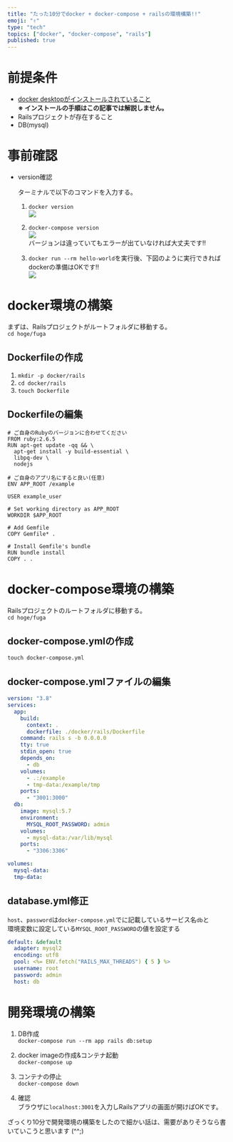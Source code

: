 ```yaml
---
title: "たった10分でdocker + docker-compose + railsの環境構築!!"
emoji: "✌️"
type: "tech"
topics: ["docker", "docker-compose", "rails"]
published: true
---
```


# 前提条件

- [docker desktopがインストールされていること](https://www.docker.com/products/docker-desktop)  
**※ インストールの手順はこの記事では解説しません。**
- Railsプロジェクトが存在すること
- DB(mysql)

# 事前確認

- version確認

  ターミナルで以下のコマンドを入力する。  
  1. `docker version`  
![](https://storage.googleapis.com/zenn-user-upload/088c67aa2dcbc90e88314663.png)

  2. `docker-compose version`  
![](https://storage.googleapis.com/zenn-user-upload/8b089d1899b95f51e3230736.png)  
バージョンは違っていてもエラーが出ていなければ大丈夫です!!  

  3. `docker run --rm hello-world`を実行後、下図のように実行できればdockerの準備はOKです!!  
![](https://storage.googleapis.com/zenn-user-upload/d478dbc78390b08bb581be8b.png)

# docker環境の構築

まずは、Railsプロジェクトがルートフォルダに移動する。  
`cd hoge/fuga`

## Dockerfileの作成

1. `mkdir -p docker/rails`
2. `cd docker/rails`
3. `touch Dockerfile`

## Dockerfileの編集

```Dockerfile:Dockerfile
# ご自身のRubyのバージョンに合わせてください
FROM ruby:2.6.5
RUN apt-get update -qq && \
  apt-get install -y build-essential \
  libpq-dev \
  nodejs

# ご自身のアプリ名にすると良い(任意)
ENV APP_ROOT /example

USER example_user

# Set working directory as APP_ROOT
WORKDIR $APP_ROOT

# Add Gemfile
COPY Gemfile* .

# Install Gemfile's bundle
RUN bundle install
COPY . .
```

# docker-compose環境の構築

Railsプロジェクトのルートフォルダに移動する。  
`cd hoge/fuga`

## docker-compose.ymlの作成

`touch docker-compose.yml`


## docker-compose.ymlファイルの編集

```yml:docker-compose.yml
version: "3.8"
services:
  app:
    build:
      context: .
      dockerfile: ./docker/rails/Dockerfile
    command: rails s -b 0.0.0.0
    tty: true
    stdin_open: true
    depends_on:
      - db
    volumes:
      - .:/example
      - tmp-data:/example/tmp
    ports:
      - "3001:3000"
  db:
    image: mysql:5.7
    environment:
      MYSQL_ROOT_PASSWORD: admin
    volumes:
      - mysql-data:/var/lib/mysql
    ports:
      - "3306:3306"

volumes:
  mysql-data:
  tmp-data:
```

## database.yml修正

`host`、`password`は`docker-compose.yml`でに記載しているサービス名`db`と  
環境変数に設定している`MYSQL_ROOT_PASSWORD`の値を設定する

```yml:database.yml
default: &default
  adapter: mysql2
  encoding: utf8
  pool: <%= ENV.fetch("RAILS_MAX_THREADS") { 5 } %>
  username: root
  password: admin
  host: db
```

# 開発環境の構築 

1. DB作成  
`docker-compose run --rm app rails db:setup`

2. docker imageの作成&コンテナ起動  
`docker-compose up`

3. コンテナの停止  
`docker-compose down`

4. 確認  
ブラウザに`localhost:3001`を入力しRailsアプリの画面が開けばOKです。


ざっくり10分で開発環境の構築をしたので細かい話は、需要がありそうなら書いていこうと思います (^^;)
